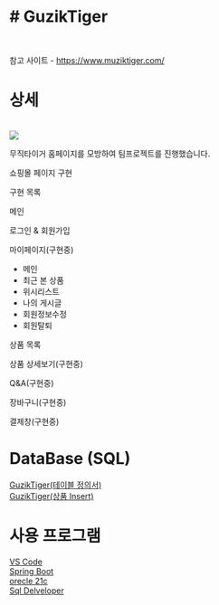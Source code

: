 <h1># GuzikTiger</h1>
<br />

참고 사이트 - https://www.muziktiger.com/

상세
========================================
<br />
<img src="https://muziktiger.com/mztg/brand_page_1.jpg">

무직타이거 홈페이지를 모방하여 팀프로젝트를 진행했습니다.

쇼핑몰 페이지 구현

구현 목록

메인

로그인 & 회원가입

마이페이지(구현중)
  - 메인
  - 최근 본 상품
  - 위시리스트
  - 나의 게시글
  - 회원정보수정
  - 회원탈퇴

상품 목록

상품 상세보기(구현중)

Q&A(구현중)

장바구니(구현중)

결제창(구현중)

DataBase (SQL)  <br />
====================================================
<a href="https://drive.google.com/file/d/1sloKGaz1jTCmRrAR9I0-loUOYRSrWAW1/view?usp=drive_link">GuzikTiger(테이블 정의서)</a>  <br/>
<a href="https://drive.google.com/file/d/1vdv7kHDbqJSb39cAaxSq3zmT8Ww_5fCg/view?usp=drive_link">GuzikTiger(상품 Insert)</a>  <br /> 

사용 프로그램
====================================================
<a href="https://code.visualstudio.com/">VS Code</a> <br />
<a href="https://spring.io/tools">Spring Boot</a> <br />
<a href="https://www.oracle.com/database/technologies/xe-downloads.html">orecle 21c</a> <br />
<a href="https://www.oracle.com/database/sqldeveloper/technologies/download"/>Sql Delveloper</a> <br />
